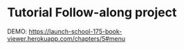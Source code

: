 # Tutorial Follow-along project
DEMO: https://launch-school-175-book-viewer.herokuapp.com/chapters/5#menu

